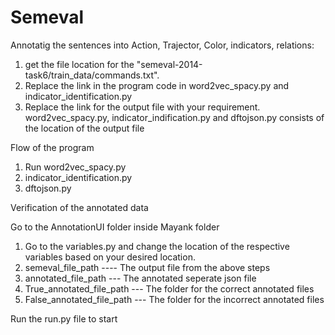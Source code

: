 # Semeval

Annotatig the sentences into Action, Trajector, Color, indicators, relations:

1. get the file location for the "semeval-2014-task6/train_data/commands.txt".
2. Replace the link in the program code in word2vec_spacy.py and indicator_identification.py
3. Replace the link for the output file with your requirement. word2vec_spacy.py, indicator_indification.py and dftojson.py consists of the location 
of the output file

Flow of the program

1. Run word2vec_spacy.py
2. indicator_identification.py
3. dftojson.py

Verification of the annotated data

Go to the AnnotationUI folder inside Mayank folder

1. Go to the variables.py and change the location of the respective variables based on your desired location.
2. semeval_file_path ---- The output file from the above steps
3. annotated_file_path --- The annotated seperate json file
4. True_annotated_file_path --- The folder for the correct annotated files
5. False_annotated_file_path --- The folder for the incorrect annotated files

Run the run.py file to start

